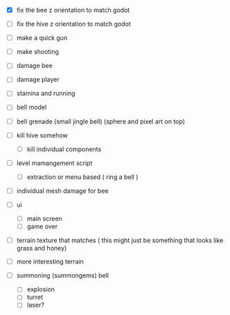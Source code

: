 - [x] fix the bee z orientation to match godot
- [ ] fix the hive z orientation to match godot
- [ ] make a quick gun
- [ ] make shooting
- [ ] damage bee
- [ ] damage player
- [ ] stamina and running
- [ ] bell model
- [ ] bell grenade (small jingle bell) (sphere and pixel art on top)
- [ ] kill hive somehow
	- [ ] kill individual components
- [ ] level mamangement script
	- [ ] extraction or menu based ( ring a bell )
- [ ] individual mesh damage for bee
- [ ] ui
	- [ ] main screen
	- [ ] game over
- [ ] terrain texture that matches ( this might just be something that looks like grass and honey)
- [ ] more interesting terrain



- [ ] summoning (summongems) bell
	- [ ] explosion
	- [ ] turret
	- [ ] laser?
